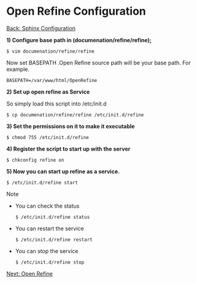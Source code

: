 Open Refine Configuration
===
[Back: Sphinx Configuration](sphinx-configure.md)	

**1) Configure base path in (documenation/refine/refine);**

	$ vim documenation/refine/refine

Now set BASEPATH .Open Refine source path will be your base path. For example.

	BASEPATH=/var/www/html/OpenRefine

**2) Set up open refine as Service**

So simply load this script into /etc/init.d

	$ cp documenation/refine/refine /etc/init.d/refine


**3) Set the permissions on it to make it executable**
	
	$ chmod 755 /etc/init.d/refine

**4) Register the script to start up with the server**

	$ chkconfig refine on

**5) Now you can start up refine as a service.**

	$ /etc/init.d/refine start

Note

* You can check the status

	`$ /etc/init.d/refine status`

* You can restart the service

	`$ /etc/init.d/refine restart`

* You can stop the service

	`$ /etc/init.d/refine stop`

[Next: Open Refine](openrefine-configure.md)